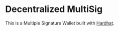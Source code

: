 # Decentralized MultiSig

This is a Multiple Signature Wallet built with [Hardhat](https://hardhat.org/).

